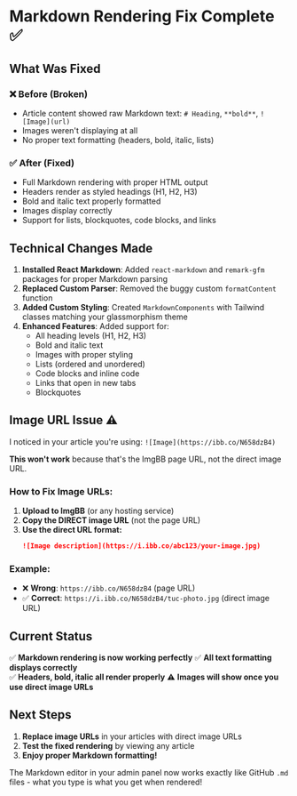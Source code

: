# Markdown Rendering Fix Complete ✅

## What Was Fixed

### ❌ **Before (Broken)**
- Article content showed raw Markdown text: `# Heading`, `**bold**`, `![Image](url)`
- Images weren't displaying at all
- No proper text formatting (headers, bold, italic, lists)

### ✅ **After (Fixed)**
- Full Markdown rendering with proper HTML output
- Headers render as styled headings (H1, H2, H3)
- Bold and italic text properly formatted
- Images display correctly
- Support for lists, blockquotes, code blocks, and links

## Technical Changes Made

1. **Installed React Markdown**: Added `react-markdown` and `remark-gfm` packages for proper Markdown parsing
2. **Replaced Custom Parser**: Removed the buggy custom `formatContent` function
3. **Added Custom Styling**: Created `MarkdownComponents` with Tailwind classes matching your glassmorphism theme
4. **Enhanced Features**: Added support for:
   - All heading levels (H1, H2, H3)
   - Bold and italic text
   - Images with proper styling
   - Lists (ordered and unordered) 
   - Code blocks and inline code
   - Links that open in new tabs
   - Blockquotes

## Image URL Issue ⚠️

I noticed in your article you're using: `![Image](https://ibb.co/N658dzB4)`

**This won't work** because that's the ImgBB page URL, not the direct image URL.

### How to Fix Image URLs:

1. **Upload to ImgBB** (or any hosting service)
2. **Copy the DIRECT image URL** (not the page URL)
3. **Use the direct URL format:**
   ```markdown
   ![Image description](https://i.ibb.co/abc123/your-image.jpg)
   ```

### Example:
- ❌ **Wrong**: `https://ibb.co/N658dzB4` (page URL)
- ✅ **Correct**: `https://i.ibb.co/N658dzB4/tuc-photo.jpg` (direct image URL)

## Current Status

✅ **Markdown rendering is now working perfectly**
✅ **All text formatting displays correctly**  
✅ **Headers, bold, italic all render properly**
⚠️ **Images will show once you use direct image URLs**

## Next Steps

1. **Replace image URLs** in your articles with direct image URLs
2. **Test the fixed rendering** by viewing any article
3. **Enjoy proper Markdown formatting!**

The Markdown editor in your admin panel now works exactly like GitHub `.md` files - what you type is what you get when rendered!
